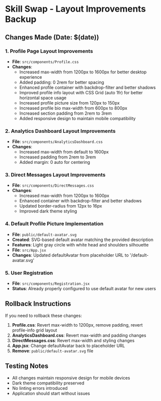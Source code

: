 # Skill Swap - Layout Improvements Backup

## Changes Made (Date: $(date))

### 1. Profile Page Layout Improvements
- **File**: `src/components/Profile.css`
- **Changes**:
  - Increased max-width from 1200px to 1600px for better desktop experience
  - Added padding: 0 2rem for better spacing
  - Enhanced profile container with backdrop-filter and better shadows
  - Improved profile info layout with CSS Grid (auto 1fr) for better horizontal space usage
  - Increased profile picture size from 120px to 150px
  - Increased profile bio max-width from 600px to 800px
  - Increased section padding from 2rem to 3rem
  - Added responsive design to maintain mobile compatibility

### 2. Analytics Dashboard Layout Improvements
- **File**: `src/components/AnalyticsDashboard.css`
- **Changes**:
  - Increased max-width from default to 1600px
  - Increased padding from 2rem to 3rem
  - Added margin: 0 auto for centering

### 3. Direct Messages Layout Improvements
- **File**: `src/components/DirectMessages.css`
- **Changes**:
  - Increased max-width from 1200px to 1600px
  - Enhanced container with backdrop-filter and better shadows
  - Updated border-radius from 12px to 16px
  - Improved dark theme styling

### 4. Default Profile Picture Implementation
- **File**: `public/default-avatar.svg`
- **Created**: SVG-based default avatar matching the provided description
- **Features**: Light gray circle with white head and shoulders silhouette
- **File**: `src/App.jsx`
- **Changes**: Updated defaultAvatar from placeholder URL to '/default-avatar.svg'

### 5. User Registration
- **File**: `src/components/Registration.jsx`
- **Status**: Already properly configured to use default avatar for new users

## Rollback Instructions
If you need to rollback these changes:

1. **Profile.css**: Revert max-width to 1200px, remove padding, revert profile-info grid layout
2. **AnalyticsDashboard.css**: Revert max-width and padding changes
3. **DirectMessages.css**: Revert max-width and styling changes
4. **App.jsx**: Change defaultAvatar back to placeholder URL
5. **Remove**: `public/default-avatar.svg` file

## Testing Notes
- All changes maintain responsive design for mobile devices
- Dark theme compatibility preserved
- No linting errors introduced
- Application should start without issues

